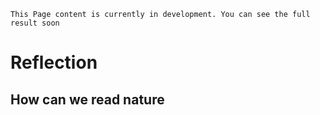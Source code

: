 `This Page content is currently in development. You can see the full result soon`

# Reflection



## How can we read nature